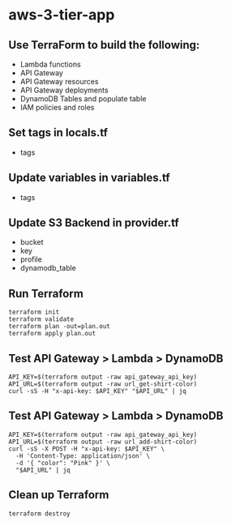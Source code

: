 # aws-3-tier-app
## Use TerraForm to build the following:
* Lambda functions
* API Gateway
* API Gateway resources
* API Gateway deployments
* DynamoDB Tables and populate table
* IAM policies and roles
## Set tags in locals.tf
* tags
## Update variables in variables.tf
* tags
## Update S3 Backend in provider.tf
* bucket
* key
* profile
* dynamodb_table
## Run Terraform
```
terraform init
terraform validate
terraform plan -out=plan.out
terraform apply plan.out
```
## Test API Gateway > Lambda > DynamoDB
```
API_KEY=$(terraform output -raw api_gateway_api_key)
API_URL=$(terraform output -raw url_get-shirt-color)
curl -sS -H "x-api-key: $API_KEY" "$API_URL" | jq
```
## Test API Gateway > Lambda > DynamoDB
```
API_KEY=$(terraform output -raw api_gateway_api_key)
API_URL=$(terraform output -raw url_add-shirt-color)
curl -sS -X POST -H "x-api-key: $API_KEY" \
  -H 'Content-Type: application/json' \
  -d '{ "color": "Pink" }' \
  "$API_URL" | jq
```
## Clean up Terraform
```
terraform destroy
```
